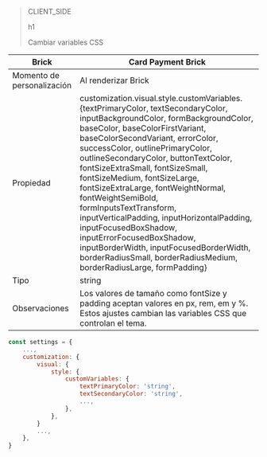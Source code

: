 > CLIENT_SIDE
>
> h1
>
> Cambiar variables CSS

| Brick | Card Payment Brick |
| --- | --- |
| Momento de personalización | Al renderizar Brick |
| Propiedad | customization.visual.style.customVariables.{textPrimaryColor, textSecondaryColor, inputBackgroundColor, formBackgroundColor, baseColor, baseColorFirstVariant, baseColorSecondVariant, errorColor, successColor, outlinePrimaryColor, outlineSecondaryColor, buttonTextColor, fontSizeExtraSmall, fontSizeSmall, fontSizeMedium, fontSizeLarge, fontSizeExtraLarge, fontWeightNormal, fontWeightSemiBold, formInputsTextTransform, inputVerticalPadding, inputHorizontalPadding, inputFocusedBoxShadow, inputErrorFocusedBoxShadow, inputBorderWidth, inputFocusedBorderWidth, borderRadiusSmall, borderRadiusMedium, borderRadiusLarge, formPadding} |
| Tipo | string |
| Observaciones | Los valores de tamaño como fontSize y padding aceptan valores en px, rem, em y %. Estos ajustes cambian las variables CSS que controlan el tema. |

```javascript
const settings = {
    ...,
    customization: {
        visual: {
            style: {
                customVariables: {
                    textPrimaryColor: 'string',
                    textSecondaryColor: 'string',
                    ...,
                },
            },
        }
        ...,
    },
}
```
